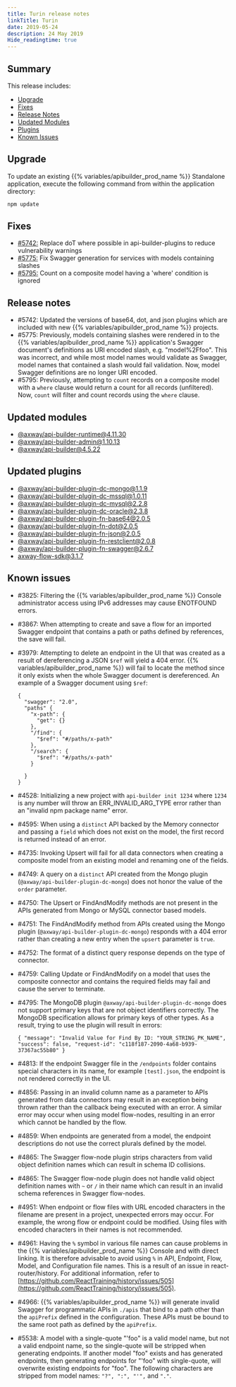 ```yaml
---
title: Turin release notes
linkTitle: Turin
date: 2019-05-24
description: 24 May 2019
Hide_readingtime: true
---
```


## Summary

This release includes:

* [Upgrade](#upgrade)
* [Fixes](#fixes)
* [Release Notes](#release-notes)
* [Updated Modules](#updated-modules)
* [Plugins](#updated-plugins)
* [Known Issues](#known-issues)

## Upgrade

To update an existing {{% variables/apibuilder_prod_name %}} Standalone application, execute the following command from within the application directory:

```bash
npm update
```

## Fixes

* [#5742:](#5742) Replace doT where possible in api-builder-plugins to reduce vulnerability warnings
* [#5775:](#5775) Fix Swagger generation for services with models containing slashes
* [#5795:](#5795) Count on a composite model having a 'where' condition is ignored

## Release notes

* #5742: Updated the versions of base64, dot, and json plugins which are included with new {{% variables/apibuilder_prod_name %}} projects.
* #5775: Previously, models containing slashes were rendered in to the {{% variables/apibuilder_prod_name %}} application's Swagger document's definitions as URI encoded slash, e.g. "model%2Ffoo". This was incorrect, and while most model names would validate as Swagger, model names that contained a slash would fail validation. Now, model Swagger definitions are no longer URI encoded.
* #5795: Previously, attempting to `count` records on a composite model with a `where` clause would return a count for all records (unfiltered). Now, `count` will filter and count records using the `where` clause.

## Updated modules

* [@axway/api-builder-runtime@4.11.30](https://www.npmjs.com/package/@axway/api-builder-runtime/v/4.11.30)
* [@axway/api-builder-admin@1.10.13](https://www.npmjs.com/package/@axway/api-builder-admin/v/1.10.13)
* [@axway/api-builder@4.5.22](https://www.npmjs.com/package/@axway/api-builder/v/4.5.22)

## Updated plugins

* [@axway/api-builder-plugin-dc-mongo@1.1.9](https://www.npmjs.com/package/@axway/api-builder-plugin-dc-mongo/v/1.1.9)
* [@axway/api-builder-plugin-dc-mssql@1.0.11](https://www.npmjs.com/package/@axway/api-builder-plugin-dc-mssql/v/1.0.11)
* [@axway/api-builder-plugin-dc-mysql@2.2.8](https://www.npmjs.com/package/@axway/api-builder-plugin-dc-mysql/v/2.2.8)
* [@axway/api-builder-plugin-dc-oracle@2.3.8](https://www.npmjs.com/package/@axway/api-builder-plugin-dc-oracle/v/2.3.8)
* [@axway/api-builder-plugin-fn-base64@2.0.5](https://www.npmjs.com/package/@axway/api-builder-plugin-fn-base64/v/2.0.5)
* [@axway/api-builder-plugin-fn-dot@2.0.5](https://www.npmjs.com/package/@axway/api-builder-plugin-fn-dot/v/2.0.5)
* [@axway/api-builder-plugin-fn-json@2.0.5](https://www.npmjs.com/package/@axway/api-builder-plugin-fn-json/v/2.0.5)
* [@axway/api-builder-plugin-fn-restclient@2.0.8](https://www.npmjs.com/package/@axway/api-builder-plugin-fn-restclient/v/2.0.8)
* [@axway/api-builder-plugin-fn-swagger@2.6.7](https://www.npmjs.com/package/@axway/api-builder-plugin-fn-swagger/v/2.6.7)
* [axway-flow-sdk@3.1.7](https://www.npmjs.com/package/axway-flow-sdk/v/3.1.7)

## Known issues

* #3825: Filtering the {{% variables/apibuilder_prod_name %}} Console administrator access using IPv6 addresses may cause ENOTFOUND errors.
* #3867: When attempting to create and save a flow for an imported Swagger endpoint that contains a path or paths defined by references, the save will fail.
* #3979: Attempting to delete an endpoint in the UI that was created as a result of dereferencing a JSON `$ref` will yield a 404 error. {{% variables/apibuilder_prod_name %}} will fail to locate the method since it only exists when the whole Swagger document is dereferenced. An example of a Swagger document using `$ref`:

    ```
    {
      "swagger": "2.0",
      "paths" {
        "x-path": {
          "get": {}
        },
        "/find": {
          "$ref": "#/paths/x-path"
        },
        "/search": {
          "$ref": "#/paths/x-path"
        }

      }
    }
    ```
* #4528: Initializing a new project with `api-builder init 1234` where `1234` is any number will throw an ERR_INVALID_ARG_TYPE error rather than an "invalid npm package name" error.
* #4595: When using a `distinct` API backed by the Memory connector and passing a `field` which does not exist on the model, the first record is returned instead of an error.
* #4735: Invoking Upsert will fail for all data connectors when creating a composite model from an existing model and renaming one of the fields.
* #4749: A query on a `distinct` API created from the Mongo plugin (`@axway/api-builder-plugin-dc-mongo`) does not honor the value of the `order` parameter.
* #4750: The Upsert or FindAndModify methods are not present in the APIs generated from Mongo or MySQL connector based models.
* #4751: The FindAndModify method from APIs created using the Mongo plugin (`@axway/api-builder-plugin-dc-mongo`) responds with a 404 error rather than creating a new entry when the `upsert` parameter is `true`.
* #4752: The format of a distinct query response depends on the type of connector.
* #4759: Calling Update or FindAndModify on a model that uses the composite connector and contains the required fields may fail and cause the server to terminate.
* #4795: The MongoDB plugin `@axway/api-builder-plugin-dc-mongo` does not support primary keys that are not object identifiers correctly. The MongoDB specification allows for primary keys of other types. As a result, trying to use the plugin will result in errors:

    ```
    { "message": "Invalid Value for Find By ID: "YOUR_STRING_PK_NAME", "success": false, "request-id": "c118f187-2090-4a68-b939-37367ac55b80" }
    ```
* #4813: If the endpoint Swagger file in the `/endpoints` folder contains special characters in its name, for example `[test].json`, the endpoint is not rendered correctly in the UI.
* #4856: Passing in an invalid column name as a parameter to APIs generated from data connectors may result in an exception being thrown rather than the callback being executed with an error. A similar error may occur when using model flow-nodes, resulting in an error which cannot be handled by the flow.
* #4859: When endpoints are generated from a model, the endpoint descriptions do not use the correct plurals defined by the model.
* #4865: The Swagger flow-node plugin strips characters from valid object definition names which can result in schema ID collisions.
* #4865: The Swagger flow-node plugin does not handle valid object definition names with `~` or `/` in their name which can result in an invalid schema references in Swagger flow-nodes.
* #4951: When endpoint or flow files with URL encoded characters in the filename are present in a project, unexpected errors may occur. For example, the wrong flow or endpoint could be modified. Using files with encoded characters in their names is not recommended.
* #4961: Having the `%` symbol in various file names can cause problems in the {{% variables/apibuilder_prod_name %}} Console and with direct linking. It is therefore advisable to avoid using `%` in API, Endpoint, Flow, Model, and Configuration file names. This is a result of an issue in react-router/history. For additional information, refer to [https://github.com/ReactTraining/history/issues/505](https://github.com/ReactTraining/history/issues/505).
* #4966: {{% variables/apibuilder_prod_name %}} will generate invalid Swagger for programmatic APIs in `./apis` that bind to a path other than the `apiPrefix` defined in the configuration. These APIs must be bound to the same root path as defined by the `apiPrefix`.
* #5538: A model with a single-quote "'foo" is a valid model name, but not a valid endpoint name, so the single-quote will be stripped when generating endpoints. If another model "foo" exists and has generated endpoints, then generating endpoints for "'foo" with single-quote, will overwrite existing endpoints for "foo". The following characters are stripped from model names: `"?", ":", "'",` and `"."`.
